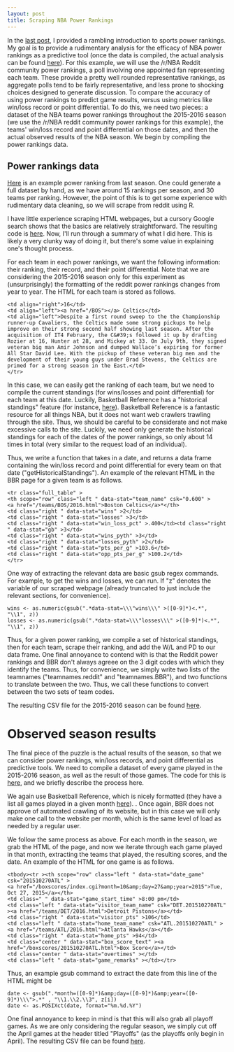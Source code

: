 ```yaml
---
layout: post
title: Scraping NBA Power Rankings
---
```


In the [last post](https://dylanpotteroconnell.github.io/NBAPowerRankings1/), I provided a rambling introduction to sports power rankings. My goal is to provide a rudimentary analysis for the efficacy of NBA power rankings as a predictive tool (once the data is compiled, the actual analysis can be found [here](https://dylanpotteroconnell.github.io/NBARankingsPredictions/)). For this example, we will use the /r/NBA Reddit community power rankings, a poll involving one appointed fan representing each team. These provide a pretty well rounded representative rankings, as aggregate polls tend to be fairly representative, and less prone to shocking choices designed to generate discussion.  To compare the  accuracy of using power rankings to predict game results, versus using metrics like win/loss record or point differential. To do this, we need two pieces: a dataset of the NBA teams power rankings throughout the 2015-2016 season (we use the /r/NBA reddit community power rankings for this example), the teams' win/loss record and point differential on those dates, and then the actual observed results of the NBA season. We begin by compiling the power rankings data.

## Power rankings data

[Here](https://www.reddit.com/r/nba/comments/3qbhvw/official_rnba_power_rankings_1_102615/) is an example power ranking from last season. One could generate a full dataset by hand, as we have around 15 rankings per season, and 30 teams per ranking. However, the point of this is to get some experience with rudimentary data cleaning, so we will scrape from reddit using R. 

I have little experience scraping HTML webpages, but a cursory Google search shows that the basics are relatively straightforward. The resulting code is [here](https://github.com/dylanpotteroconnell/NBAPowerRankings/blob/master/PowerRankingsScraper.R). Now, I'll run through a summary of what I did here. This is likely a very clunky way of doing it, but there's some value in explaining one's thought process. 

For each team in each power rankings, we want the following information: their ranking, their record, and their point differential. Note that we are considering the 2015-2016 season only for this experiment as (unsurprisingly) the formatting of the reddit power rankings changes from year to year. The HTML for each team is stored as follows.

~~~~
<td align="right">16</td>
<td align="left"><a href="/BOS"></a> Celtics</td>
<td align="left">Despite a first round sweep to the the Championship runner-up Cavaliers, the Celtics made some strong pickups to help improve on their strong second half showing last season. After the acquisition of IT4 February, the C&#39;s followed it up by drafting Rozier at 16, Hunter at 28, and Mickey at 33. On July 9th, they signed veteran big man Amir Johnson and dumped Wallace’s expiring for former All Star David Lee. With the pickup of these veteran big men and the development of their young guys under Brad Stevens, the Celtics are primed for a strong season in the East.</td>
</tr>
~~~~

In this case, we can easily get the ranking of each team, but we need to compile the current standings (for wins/losses and point differential) for each team at this date. Luckily, Basketball Reference has a "historical standings" feature (for instance, [here](http://www.basketball-reference.com/friv/standings.cgi?month=11&day=9&year=2015&lg_id=NBA)). Basketball Reference is a fantastic resource for all things NBA, but it does not want web crawlers trawling through the site. Thus, we should be careful to be considerate and not make excessive calls to the site. Luckily, we need only generate the historical standings for each of the dates of the power rankings, so only about 14 times in total (very similar to the request load of an individual).

Thus, we write a function that takes in a date, and returns a data frame containing the win/loss record and point differential for every team on that date ("getHistoricalStandings"). An example of the relevant HTML in the BBR page for a given team is as follows.

~~~~
<tr class="full_table" >
<th scope="row" class="left " data-stat="team_name" csk="0.600" >
<a href="/teams/BOS/2016.html">Boston Celtics</a>*</th>
<td class="right " data-stat="wins" >2</td>
<td class="right " data-stat="losses" >3</td>
<td class="right " data-stat="win_loss_pct" >.400</td><td class="right " data-stat="gb" >3</td>
<td class="right " data-stat="wins_pyth" >3</td>
<td class="right " data-stat="losses_pyth" >2</td>
<td class="right " data-stat="pts_per_g" >103.6</td>
<td class="right " data-stat="opp_pts_per_g" >100.2</td>
</tr>
~~~~

One way of extracting the relevant data are basic gsub regex commands. For example, to get the wins and losses, we can run. If "z" denotes the variable of our scraped webpage (already truncated to just include the relevant sections, for convenience).

~~~~
wins <- as.numeric(gsub(".*data-stat=\\\"wins\\\" >([0-9]*)<.*", "\\1", z))
losses <- as.numeric(gsub(".*data-stat=\\\"losses\\\" >([0-9]*)<.*", "\\1", z))
~~~~

Thus, for a given power ranking, we compile a set of historical standings, then for each team, scrape their ranking, and add the W/L and PD to our data frame. One final annoyance to contend with is that the Reddit power rankings and BBR don't always agreee on the 3 digit codes with which they identify the teams. Thus, for convenience, we simply write two lists of the teamnames ("teamnames.reddit" and "teamnames.BBR"), and two functions to translate between the two. Thus, we call these functions to convert between the two sets of team codes.

The resulting CSV file for the 2015-2016 season can be found [here](https://github.com/dylanpotteroconnell/NBAPowerRankings/blob/master/powerrankings15-16.csv).


# Observed season results

The final piece of the puzzle is the actual results of the season, so that we can consider power rankings, win/loss records, and point differential as predictive tools. We need to compile a dataset of every game played in the 2015-2016 season, as well as the result of those games. The code for this is [here](https://github.com/dylanpotteroconnell/NBAPowerRankings/blob/master/NBA15-16SeasonScraper.R), and we briefly describe the process here. 

We again use Basketball Reference, which is nicely formatted (they have a list all games played in a given month [here](http://www.basketball-reference.com/leagues/NBA_2016_games-october.html)).
. Once again, BBR does not approve of automated crawling of its website, but in this case we will only make one call to the website per month, which is the same level of load as needed by a regular user. 

We follow the same process as above. For each month in the season, we grab the HTML of the page, and now we iterate through each game played in that month, extracting the teams that played, the resulting scores, and the date. An example of the HTML for one game is as follows.

~~~~
<tbody><tr ><th scope="row" class="left " data-stat="date_game" csk="201510270ATL" >
<a href="/boxscores/index.cgi?month=10&amp;day=27&amp;year=2015">Tue, Oct 27, 2015</a></th>
<td class=" " data-stat="game_start_time" >8:00 pm</td>
<td class="left " data-stat="visitor_team_name" csk="DET.201510270ATL" ><a href="/teams/DET/2016.html">Detroit Pistons</a></td>
<td class="right " data-stat="visitor_pts" >106</td>
<td class="left " data-stat="home_team_name" csk="ATL.201510270ATL" ><a href="/teams/ATL/2016.html">Atlanta Hawks</a></td>
<td class="right " data-stat="home_pts" >94</td>
<td class="center " data-stat="box_score_text" ><a href="/boxscores/201510270ATL.html">Box Score</a></td>
<td class="center " data-stat="overtimes" ></td>
<td class="left " data-stat="game_remarks" ></td></tr>
~~~~

Thus, an example gsub command to extract the date from this line of the HTML might be

~~~~
date <- gsub(".*month=([0-9]*)&amp;day=([0-9]*)&amp;year=([0-9]*)\\\">.*" , "\\1.\\2.\\3", z[i])
date <- as.POSIXct(date, format="%m.%d.%Y")
~~~~

One final annoyance to keep in mind is that this will also grab all playoff games. As we are only considering the regular season, we simply cut off the April games at the header titled "Playoffs" (as the playoffs only begin in April). The resulting CSV file can be found [here](). 

